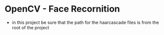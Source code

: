 # OpenCV - Face Recornition

* in this project be sure that the path for the haarcascade files is from the root of the project 
